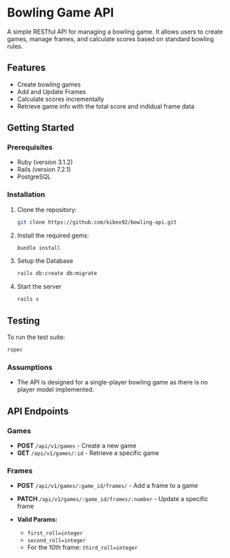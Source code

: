 # Bowling Game API

A simple RESTful API for managing a bowling game. It allows users to create games, manage frames, and calculate scores based on standard bowling rules.

## Features

- Create bowling games
- Add and Update Frames
- Calculate scores incrementally
- Retrieve game info with the total score and indidual frame data

## Getting Started

### Prerequisites

- Ruby (version 3.1.2)
- Rails (version 7.2.1)
- PostgreSQL

### Installation

1. Clone the repository:

   ```bash
   git clone https://github.com/kibex92/bowling-api.git
   ```
2. Install the required gems:
   ```bash
   bundle install
   ```
3. Setup the Database
   ```bash
   rails db:create db:migrate
   ```
4. Start the server
   ```bash
   rails s
   ```
## Testing

To run the test suite:

```bash
rspec
```

### Assumptions

- The API is designed for a single-player bowling game as there is no player model implemented.
  
## API Endpoints

### Games

- **POST** `/api/v1/games` - Create a new game
- **GET** `/api/v1/games/:id` - Retrieve a specific game

### Frames

- **POST** `/api/v1/games/:game_id/frames/` - Add a frame to a game
- **PATCH** `/api/v1/games/:game_id/frames/:number` - Update a specific frame
  
- **Valid Params:**
    - `first_roll=integer`
    - `second_roll=integer`
    - For the 10th frame: `third_roll=integer`



